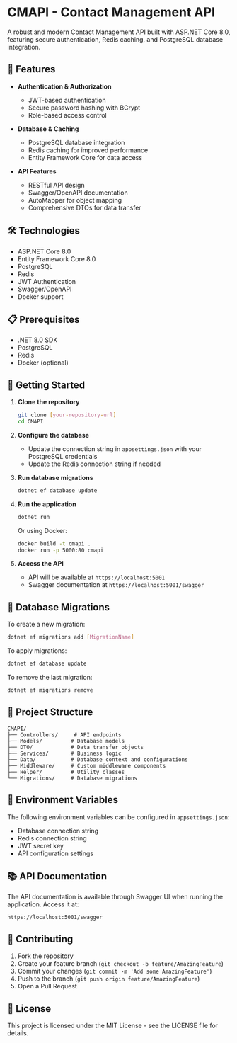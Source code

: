 # CMAPI - Contact Management API

A robust and modern Contact Management API built with ASP.NET Core 8.0, featuring secure authentication, Redis caching, and PostgreSQL database integration.

## 🚀 Features

- **Authentication & Authorization**

  - JWT-based authentication
  - Secure password hashing with BCrypt
  - Role-based access control

- **Database & Caching**

  - PostgreSQL database integration
  - Redis caching for improved performance
  - Entity Framework Core for data access

- **API Features**
  - RESTful API design
  - Swagger/OpenAPI documentation
  - AutoMapper for object mapping
  - Comprehensive DTOs for data transfer

## 🛠️ Technologies

- ASP.NET Core 8.0
- Entity Framework Core 8.0
- PostgreSQL
- Redis
- JWT Authentication
- Swagger/OpenAPI
- Docker support

## 📋 Prerequisites

- .NET 8.0 SDK
- PostgreSQL
- Redis
- Docker (optional)

## 🚀 Getting Started

1. **Clone the repository**

   ```bash
   git clone [your-repository-url]
   cd CMAPI
   ```

2. **Configure the database**

   - Update the connection string in `appsettings.json` with your PostgreSQL credentials
   - Update the Redis connection string if needed

3. **Run database migrations**

   ```bash
   dotnet ef database update
   ```

4. **Run the application**

   ```bash
   dotnet run
   ```

   Or using Docker:

   ```bash
   docker build -t cmapi .
   docker run -p 5000:80 cmapi
   ```

5. **Access the API**
   - API will be available at `https://localhost:5001`
   - Swagger documentation at `https://localhost:5001/swagger`

## 🔧 Database Migrations

To create a new migration:

```bash
dotnet ef migrations add [MigrationName]
```

To apply migrations:

```bash
dotnet ef database update
```

To remove the last migration:

```bash
dotnet ef migrations remove
```

## 📁 Project Structure

```
CMAPI/
├── Controllers/     # API endpoints
├── Models/         # Database models
├── DTO/            # Data transfer objects
├── Services/       # Business logic
├── Data/           # Database context and configurations
├── Middleware/     # Custom middleware components
├── Helper/         # Utility classes
└── Migrations/     # Database migrations
```

## 🔐 Environment Variables

The following environment variables can be configured in `appsettings.json`:

- Database connection string
- Redis connection string
- JWT secret key
- API configuration settings

## 📚 API Documentation

The API documentation is available through Swagger UI when running the application. Access it at:

```
https://localhost:5001/swagger
```

## 🤝 Contributing

1. Fork the repository
2. Create your feature branch (`git checkout -b feature/AmazingFeature`)
3. Commit your changes (`git commit -m 'Add some AmazingFeature'`)
4. Push to the branch (`git push origin feature/AmazingFeature`)
5. Open a Pull Request

## 📝 License

This project is licensed under the MIT License - see the LICENSE file for details.
